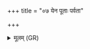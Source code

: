 +++
title = "०७ येन पूताः पर्वता"

+++
<details><summary>मूलम् (GR)</summary>

येन पूताः पर्वता हिमवन्तो  
वैश्वानरः परिभूः सह येन पूतः ।  
(…) ॥ +++(see 9.25.1cd)+++
</details>